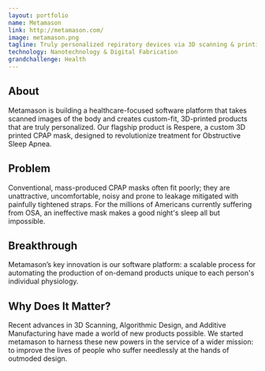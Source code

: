 ```yaml
---
layout: portfolio
name: Metamason
link: http://metamason.com/
image: metamason.png
tagline: Truly personalized repiratory devices via 3D scanning & printing
technology: Nanotechnology & Digital Fabrication
grandchallenge: Health
---
```

## About

Metamason is building a healthcare-focused software platform that takes scanned images of the body and creates custom-fit, 3D-printed products that are truly personalized. Our flagship product is Respere, a custom 3D printed CPAP mask, designed to revolutionize treatment for Obstructive Sleep Apnea. 

## Problem

Conventional, mass-produced CPAP masks often fit poorly; they are unattractive, uncomfortable, noisy and prone to leakage mitigated with painfully tightened straps. For the millions of Americans currently suffering from OSA, an ineffective mask makes a good night's sleep all but impossible. 

## Breakthrough

Metamason’s key innovation is our software platform: a scalable process for automating the production of on-demand products unique to each person's individual physiology. 

## Why Does It Matter?

Recent advances in 3D Scanning, Algorithmic Design, and Additive Manufacturing have made a world of new products possible.
We started metamason to harness these new powers in the service of a wider mission: to improve the lives of people who suffer needlessly at the hands of outmoded design. 